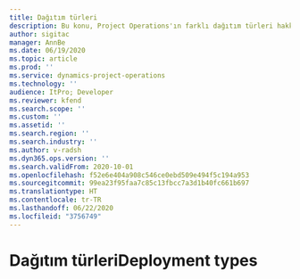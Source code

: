 ```yaml
---
title: Dağıtım türleri
description: Bu konu, Project Operations'ın farklı dağıtım türleri hakkında bilgi sağlar ve şirketiniz için hangisinin doğru olduğuna karar vermenizde yardımcı olur.
author: sigitac
manager: AnnBe
ms.date: 06/19/2020
ms.topic: article
ms.prod: ''
ms.service: dynamics-project-operations
ms.technology: ''
audience: ItPro; Developer
ms.reviewer: kfend
ms.search.scope: ''
ms.custom: ''
ms.assetid: ''
ms.search.region: ''
ms.search.industry: ''
ms.author: v-radsh
ms.dyn365.ops.version: ''
ms.search.validFrom: 2020-10-01
ms.openlocfilehash: f52e6e404a908c546ce0ebd509e494f5c194a953
ms.sourcegitcommit: 99ea23f95faa7c85c13fbcc7a3d1b40fc661b697
ms.translationtype: HT
ms.contentlocale: tr-TR
ms.lasthandoff: 06/22/2020
ms.locfileid: "3756749"
---
```

# <a name="deployment-types"></a><span data-ttu-id="1fe62-103">Dağıtım türleri</span><span class="sxs-lookup"><span data-stu-id="1fe62-103">Deployment types</span></span>


